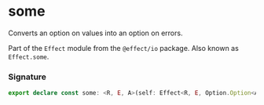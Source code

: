 # some

Converts an option on values into an option on errors.

Part of the `Effect` module from the `@effect/io` package. Also known as `Effect.some`.

### Signature

```typescript
export declare const some: <R, E, A>(self: Effect<R, E, Option.Option<A>>) => Effect<R, Option.Option<E>, A>
```
